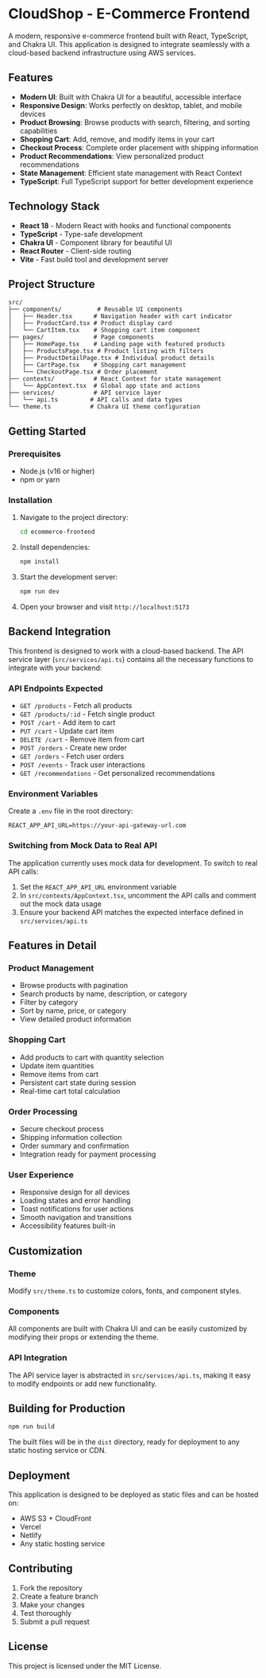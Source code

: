 # CloudShop - E-Commerce Frontend

A modern, responsive e-commerce frontend built with React, TypeScript, and Chakra UI. This application is designed to integrate seamlessly with a cloud-based backend infrastructure using AWS services.

## Features

- **Modern UI**: Built with Chakra UI for a beautiful, accessible interface
- **Responsive Design**: Works perfectly on desktop, tablet, and mobile devices
- **Product Browsing**: Browse products with search, filtering, and sorting capabilities
- **Shopping Cart**: Add, remove, and modify items in your cart
- **Checkout Process**: Complete order placement with shipping information
- **Product Recommendations**: View personalized product recommendations
- **State Management**: Efficient state management with React Context
- **TypeScript**: Full TypeScript support for better development experience

## Technology Stack

- **React 18** - Modern React with hooks and functional components
- **TypeScript** - Type-safe development
- **Chakra UI** - Component library for beautiful UI
- **React Router** - Client-side routing
- **Vite** - Fast build tool and development server

## Project Structure

```
src/
├── components/          # Reusable UI components
│   ├── Header.tsx      # Navigation header with cart indicator
│   ├── ProductCard.tsx # Product display card
│   └── CartItem.tsx    # Shopping cart item component
├── pages/              # Page components
│   ├── HomePage.tsx    # Landing page with featured products
│   ├── ProductsPage.tsx # Product listing with filters
│   ├── ProductDetailPage.tsx # Individual product details
│   ├── CartPage.tsx    # Shopping cart management
│   └── CheckoutPage.tsx # Order placement
├── contexts/           # React Context for state management
│   └── AppContext.tsx  # Global app state and actions
├── services/           # API service layer
│   └── api.ts         # API calls and data types
└── theme.ts           # Chakra UI theme configuration
```

## Getting Started

### Prerequisites

- Node.js (v16 or higher)
- npm or yarn

### Installation

1. Navigate to the project directory:
   ```bash
   cd ecommerce-frontend
   ```

2. Install dependencies:
   ```bash
   npm install
   ```

3. Start the development server:
   ```bash
   npm run dev
   ```

4. Open your browser and visit `http://localhost:5173`

## Backend Integration

This frontend is designed to work with a cloud-based backend. The API service layer (`src/services/api.ts`) contains all the necessary functions to integrate with your backend:

### API Endpoints Expected

- `GET /products` - Fetch all products
- `GET /products/:id` - Fetch single product
- `POST /cart` - Add item to cart
- `PUT /cart` - Update cart item
- `DELETE /cart` - Remove item from cart
- `POST /orders` - Create new order
- `GET /orders` - Fetch user orders
- `POST /events` - Track user interactions
- `GET /recommendations` - Get personalized recommendations

### Environment Variables

Create a `.env` file in the root directory:

```env
REACT_APP_API_URL=https://your-api-gateway-url.com
```

### Switching from Mock Data to Real API

The application currently uses mock data for development. To switch to real API calls:

1. Set the `REACT_APP_API_URL` environment variable
2. In `src/contexts/AppContext.tsx`, uncomment the API calls and comment out the mock data usage
3. Ensure your backend API matches the expected interface defined in `src/services/api.ts`

## Features in Detail

### Product Management
- Browse products with pagination
- Search products by name, description, or category
- Filter by category
- Sort by name, price, or category
- View detailed product information

### Shopping Cart
- Add products to cart with quantity selection
- Update item quantities
- Remove items from cart
- Persistent cart state during session
- Real-time cart total calculation

### Order Processing
- Secure checkout process
- Shipping information collection
- Order summary and confirmation
- Integration ready for payment processing

### User Experience
- Responsive design for all devices
- Loading states and error handling
- Toast notifications for user actions
- Smooth navigation and transitions
- Accessibility features built-in

## Customization

### Theme
Modify `src/theme.ts` to customize colors, fonts, and component styles.

### Components
All components are built with Chakra UI and can be easily customized by modifying their props or extending the theme.

### API Integration
The API service layer is abstracted in `src/services/api.ts`, making it easy to modify endpoints or add new functionality.

## Building for Production

```bash
npm run build
```

The built files will be in the `dist` directory, ready for deployment to any static hosting service or CDN.

## Deployment

This application is designed to be deployed as static files and can be hosted on:
- AWS S3 + CloudFront
- Vercel
- Netlify
- Any static hosting service

## Contributing

1. Fork the repository
2. Create a feature branch
3. Make your changes
4. Test thoroughly
5. Submit a pull request

## License

This project is licensed under the MIT License.